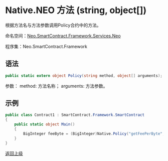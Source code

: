 # Native.NEO 方法 (string, object[])

根据方法名与方法参数调用Policy合约中的方法。

命名空间：[Neo.SmartContract.Framework.Services.Neo](../../neo.md)

程序集：Neo.SmartContract.Framework

## 语法

```c#
public static extern object Policy(string method, object[] arguments);
```

参数：
method: 方法名称；
arguments: 方法参数。

## 示例

```c#
public class Contract1 : SmartContract.Framework.SmartContract
{
    public static object Main()
    {
        BigInteger feeByte = (BigInteger)Native.Policy("getFeePerByte", new object[]{});
    }
}
```

[返回上级](../Native.md)